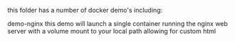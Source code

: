 this folder has a number of docker demo's including:

demo-nginx 
this demo will launch a single container running the nginx web server with a volume mount to your local path allowing for custom html










